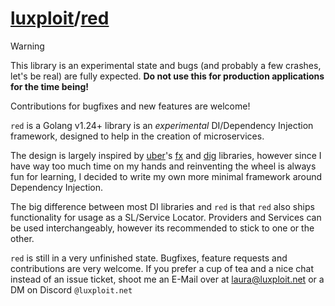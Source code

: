 # [luxploit](https://luxploit.net)/[red](https://github.com/luxploit/red)

> [!WARNING]
> This library is an experimental state and bugs (and probably a few crashes, let's be real) are fully expected. **Do not use this for production applications for the time being!**
>
> Contributions for bugfixes and new features are welcome!

`red` is a Golang v1.24+ library is an _experimental_ DI/Dependency Injection framework, designed to help in the creation of microservices.

The design is largely inspired by [uber](https://github.com/uber-go)'s [fx](https://github.com/uber-go/fx) and [dig](https://github.com/uber-go/dig) libraries, however since I have way too much time on my hands and reinventing the wheel is always fun for learning, I decided to write my own more minimal framework around Dependency Injection.

The big difference between most DI libraries and `red` is that `red` also ships functionality for usage as a SL/Service Locator. Providers and Services can be used interchangeably, however its recommended to stick to one or the other.

`red` is still in a very unfinished state. Bugfixes, feature requests and contributions are very welcome. If you prefer a cup of tea and a nice chat instead of an issue ticket, shoot me an E-Mail over at [laura@luxploit.net](mailto:laura@luxploit.net) or a DM on Discord `@luxploit.net`
